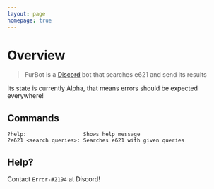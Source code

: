 ```yaml
---
layout: page
homepage: true
---
```


# Overview

> FurBot is a [Discord](https://discordapp.com/) bot that searches e621 and send its results

Its state is currently Alpha, that means errors should be expected everywhere!

## Commands

```
?help:                  Shows help message
?e621 <search queries>: Searches e621 with given queries 
```

## Help?
Contact `Error-#2194` at Discord!